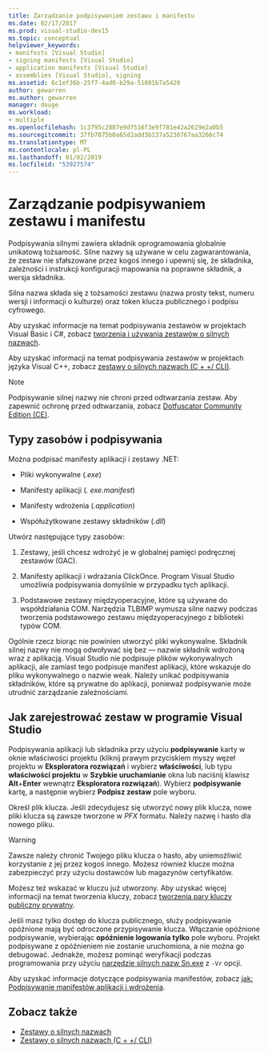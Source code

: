 ```yaml
---
title: Zarządzanie podpisywaniem zestawu i manifestu
ms.date: 02/17/2017
ms.prod: visual-studio-dev15
ms.topic: conceptual
helpviewer_keywords:
- manifests [Visual Studio]
- signing manifests [Visual Studio]
- application manifests [Visual Studio]
- assemblies [Visual Studio], signing
ms.assetid: 6c1ef36b-25f7-4ad0-b29a-51801b7a5420
author: gewarren
ms.author: gewarren
manager: douge
ms.workload:
- multiple
ms.openlocfilehash: 1c3795c2887e9d7516f3e9f781e42a2629e2a0b5
ms.sourcegitcommit: 37fb7075b0a65d2add3b137a5230767aa3266c74
ms.translationtype: MT
ms.contentlocale: pl-PL
ms.lasthandoff: 01/02/2019
ms.locfileid: "53927574"
---
```

# <a name="manage-assembly-and-manifest-signing"></a>Zarządzanie podpisywaniem zestawu i manifestu

Podpisywania silnymi zawiera składnik oprogramowania globalnie unikatową tożsamość. Silne nazwy są używane w celu zagwarantowania, że zestaw nie sfałszowane przez kogoś innego i upewnij się, że składnika, zależności i instrukcji konfiguracji mapowania na poprawne składnik, a wersja składnika.

Silna nazwa składa się z tożsamości zestawu (nazwa prosty tekst, numeru wersji i informacji o kulturze) oraz token klucza publicznego i podpisu cyfrowego.

Aby uzyskać informacje na temat podpisywania zestawów w projektach Visual Basic i C#, zobacz [tworzenia i używania zestawów o silnych nazwach](/dotnet/framework/app-domains/create-and-use-strong-named-assemblies).

Aby uzyskać informacji na temat podpisywania zestawów w projektach języka Visual C++, zobacz [zestawy o silnych nazwach (C + +/ CLI)](/cpp/dotnet/strong-name-assemblies-assembly-signing-cpp-cli).

> [!NOTE]
> Podpisywanie silnej nazwy nie chroni przed odtwarzania zestaw. Aby zapewnić ochronę przed odtwarzania, zobacz [Dotfuscator Community Edition (CE)](dotfuscator/index.md).

## <a name="asset-types-and-signing"></a>Typy zasobów i podpisywania

Można podpisać manifesty aplikacji i zestawy .NET:

- Pliki wykonywalne (*.exe*)

- Manifesty aplikacji (*. exe.manifest*)

- Manifesty wdrożenia (*.application*)

- Współużytkowane zestawy składników (*.dll*)

Utwórz następujące typy zasobów:

1. Zestawy, jeśli chcesz wdrożyć je w globalnej pamięci podręcznej zestawów (GAC).

2. Manifesty aplikacji i wdrażania ClickOnce. Program Visual Studio umożliwia podpisywania domyślnie w przypadku tych aplikacji.

3. Podstawowe zestawy międzyoperacyjne, które są używane do współdziałania COM. Narzędzia TLBIMP wymusza silne nazwy podczas tworzenia podstawowego zestawu międzyoperacyjnego z biblioteki typów COM.

Ogólnie rzecz biorąc nie powinien utworzyć pliki wykonywalne. Składnik silnej nazwy nie mogą odwoływać się bez — nazwie składnik wdrożoną wraz z aplikacją. Visual Studio nie podpisuje plików wykonywalnych aplikacji, ale zamiast tego podpisuje manifest aplikacji, które wskazuje do pliku wykonywalnego o nazwie weak. Należy unikać podpisywania składników, które są prywatne do aplikacji, ponieważ podpisywanie może utrudnić zarządzanie zależnościami.

## <a name="how-to-sign-an-assembly-in-visual-studio"></a>Jak zarejestrować zestaw w programie Visual Studio

Podpisywania aplikacji lub składnika przy użyciu **podpisywanie** karty w oknie właściwości projektu (kliknij prawym przyciskiem myszy węzeł projektu w **Eksploratora rozwiązań** i wybierz **właściwości**, lub typu **właściwości projektu** w **Szybkie uruchamianie** okna lub naciśnij klawisz **Alt**+**Enter** wewnątrz **Eksploratora rozwiązań**). Wybierz **podpisywanie** kartę, a następnie wybierz **Podpisz zestaw** pole wyboru.

Określ plik klucza. Jeśli zdecydujesz się utworzyć nowy plik klucza, nowe pliki klucza są zawsze tworzone w *PFX* formatu. Należy nazwę i hasło dla nowego pliku.

> [!WARNING]
> Zawsze należy chronić Twojego pliku klucza o hasło, aby uniemożliwić korzystanie z jej przez kogoś innego. Możesz również klucze można zabezpieczyć przy użyciu dostawców lub magazynów certyfikatów.

Możesz też wskazać w kluczu już utworzony. Aby uzyskać więcej informacji na temat tworzenia kluczy, zobacz [tworzenia pary kluczy publiczny prywatny](/dotnet/framework/app-domains/how-to-create-a-public-private-key-pair).

Jeśli masz tylko dostęp do klucza publicznego, służy podpisywanie opóźnione mają być odroczone przypisywanie klucza. Włączanie opóźnione podpisywanie, wybierając **opóźnienie logowania tylko** pole wyboru. Projekt podpisywane z opóźnieniem nie zostanie uruchomiona, a nie można go debugować. Jednakże, możesz pominąć weryfikacji podczas programowania przy użyciu [narzędzie silnych nazw Sn.exe](/dotnet/framework/tools/sn-exe-strong-name-tool) z `-Vr` opcji.

Aby uzyskać informacje dotyczące podpisywania manifestów, zobacz [jak: Podpisywanie manifestów aplikacji i wdrożenia](../ide/how-to-sign-application-and-deployment-manifests.md).

## <a name="see-also"></a>Zobacz także

- [Zestawy o silnych nazwach](/dotnet/framework/app-domains/strong-named-assemblies)
- [Zestawy o silnych nazwach (C + +/ CLI)](/cpp/dotnet/strong-name-assemblies-assembly-signing-cpp-cli)

